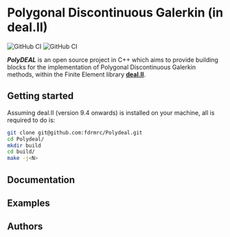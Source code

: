 # Polygonal Discontinuous Galerkin (in deal.II)

![GitHub CI](https://github.com/fdrmrc/AggloDeal/actions/workflows/tests.yml/badge.svg)
![GitHub CI](https://github.com/fdrmrc/AggloDeal/actions/workflows/indentation.yml/badge.svg)

***PolyDEAL*** is an open source project in C++ which aims to provide building blocks for the implementation of Polygonal Discontinuous Galerkin methods, within the Finite Element library [**deal.II**](https:dealii.org).


## Getting started
Assuming deal.II (version 9.4 onwards) is installed on your machine, all is required to do is:
```bash
git clone git@github.com:fdrmrc/Polydeal.git
cd Polydeal/
mkdir build
cd build/
make -j<N>
```





## Documentation

## Examples


## Authors

